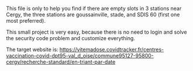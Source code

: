 This file is only to help you find if there are empty slots in 3 stations near Cergy, the three stations are
goussainville, stade, and SDIS 60 (first one most preferred). 

This small project is very easy, because there is no need to login and solve the security code problem and customize everything. 

The target website is:
https://vitemadose.covidtracker.fr/centres-vaccination-covid-dpt95-val_d_oise/commune95127-95800-cergy/recherche-standard/en-triant-par-date
